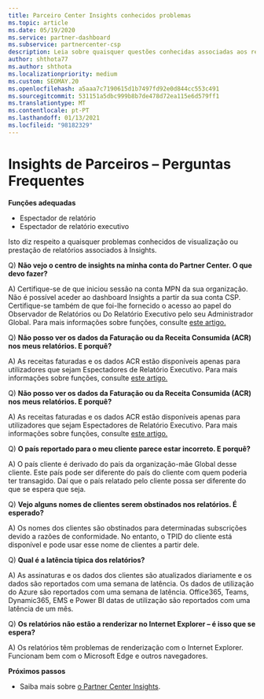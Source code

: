 ```yaml
---
title: Parceiro Center Insights conhecidos problemas
ms.topic: article
ms.date: 05/19/2020
ms.service: partner-dashboard
ms.subservice: partnercenter-csp
description: Leia sobre quaisquer questões conhecidas associadas aos relatórios do Partner Center Insights (PCI). As informações podem incluir problemas de renderização conhecidos ou limitações de reporte.
author: shthota77
ms.author: shthota
ms.localizationpriority: medium
ms.custom: SEOMAY.20
ms.openlocfilehash: a5aaa7c7190615d1b7497fd92e0d844cc553c491
ms.sourcegitcommit: 531151a5dbc999b8b7de478d72ea115e6d579ff1
ms.translationtype: MT
ms.contentlocale: pt-PT
ms.lasthandoff: 01/13/2021
ms.locfileid: "98182329"
---
```

# <a name="partner-insights--frequently-asked-questions"></a>Insights de Parceiros – Perguntas Frequentes

**Funções adequadas**
- Espectador de relatório
- Espectador de relatório executivo

Isto diz respeito a quaisquer problemas conhecidos de visualização ou prestação de relatórios associados à Insights.

Q) **Não vejo o centro de insights na minha conta do Partner Center. O que devo fazer?**

A) Certifique-se de que iniciou sessão na conta MPN da sua organização. Não é possível aceder ao dashboard Insights a partir da sua conta CSP. Certifique-se também de que foi-lhe fornecido o acesso ao papel do Observador de Relatórios ou Do Relatório Executivo pelo seu Administrador Global.  Para mais informações sobre funções, consulte [este artigo.](./pci-roles.md)

Q) **Não posso ver os dados da Faturação ou da Receita Consumida (ACR) nos meus relatórios. E porquê?**

A) As receitas faturadas e os dados ACR estão disponíveis apenas para utilizadores que sejam Espectadores de Relatório Executivo.  Para mais informações sobre funções, consulte [este artigo.](./pci-roles.md)

Q) **Não posso ver os dados da Faturação ou da Receita Consumida (ACR) nos meus relatórios. E porquê?**

A) As receitas faturadas e os dados ACR estão disponíveis apenas para utilizadores que sejam Espectadores de Relatório Executivo. Para mais informações sobre funções, consulte [este artigo.](./pci-roles.md)

Q) **O país reportado para o meu cliente parece estar incorreto. E porquê?**

A) O país cliente é derivado do país da organização-mãe Global desse cliente. Este país pode ser diferente do país do cliente com quem poderia ter transagido. Daí que o país relatado pelo cliente possa ser diferente do que se espera que seja.

Q) **Vejo alguns nomes de clientes serem obstinados nos relatórios. É esperado?**

A) Os nomes dos clientes são obstinados para determinadas subscrições devido a razões de conformidade. No entanto, o TPID do cliente está disponível e pode usar esse nome de clientes a partir dele.

Q) **Qual é a latência típica dos relatórios?**

A) As assinaturas e os dados dos clientes são atualizados diariamente e os dados são reportados com uma semana de latência. Os dados de utilização do Azure são reportados com uma semana de latência. Office365, Teams, Dynamic365, EMS e Power BI datas de utilização são reportados com uma latência de um mês.

Q) **Os relatórios não estão a renderizar no Internet Explorer – é isso que se espera?**

A) Os relatórios têm problemas de renderização com o Internet Explorer. Funcionam bem com o Microsoft Edge e outros navegadores.

**Próximos passos**

- Saiba mais sobre [o Partner Center Insights](partner-center-insights.md).
